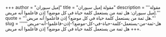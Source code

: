+++
author = "إميل سيوران"
title = "مقولة إميل سيوران"
description = '''مقولة إميل سيوران: هل ثمة من يستعمل كلمة حياة في كل موضع؟ إذن فاعلموا أنه مريض.'''
quote = '''هل ثمة من يستعمل كلمة حياة في كل موضع؟ إذن فاعلموا أنه مريض.'''
slug = '''هل-ثمة-من-يستعمل-كلمة-حياة-في-كل-موضع؟-إذن-فاعلموا-أنه-مريض'''
+++
هل ثمة من يستعمل كلمة حياة في كل موضع؟ إذن فاعلموا أنه مريض.
